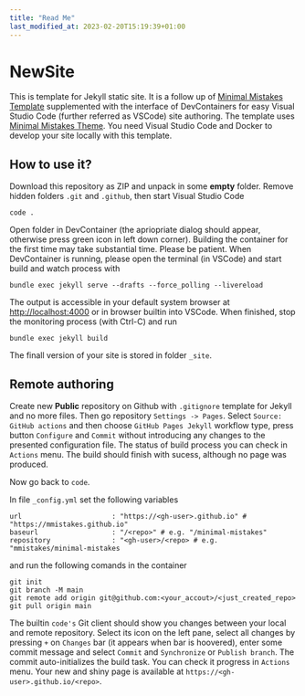 ```yaml
---
title: "Read Me"
last_modified_at: 2023-02-20T15:19:39+01:00
---
```


# NewSite

This is template for Jekyll static site. 
It is a follow up of [Minimal Mistakes Template](https://github.com/j3soon/minimal-mistakes-template/) supplemented with the interface of DevContainers for easy Visual Studio Code (further referred as VSCode) site authoring.
The template uses [Minimal Mistakes Theme](https://mmistakes.github.io/minimal-mistakes/).
You need Visual Studio Code and Docker to develop your site locally with this template. 

## How to use it?

Download this repository as ZIP and unpack in some **empty** folder.
Remove hidden folders `.git` and `.github`, then start
Visual Studio Code
```
code .
```
Open folder in DevContainer (the apriopriate dialog should appear, otherwise press green icon in left down corner).
Building the container for the first time may take substantial time. Please be patient.
When DevContainer is running, please open the terminal (in VSCode)
and start build and watch process with
```
bundle exec jekyll serve --drafts --force_polling --livereload
```
The output is accessible in your default system browser at [http://localhost:4000](http://localhost:4000) or in browser builtin into VSCode.
When finished, stop the monitoring process (with Ctrl-C) and run
```
bundle exec jekyll build
```
The finall version of your site is stored in folder `_site`.

## Remote authoring

Create new **Public** repository on Github with `.gitignore` template for Jekyll and no more files.
Then go repository `Settings -> Pages`. Select `Source: GitHub actions` and then choose `GitHub Pages Jekyll` workflow type, press button `Configure` and `Commit` without introducing any changes to the presented configuration file.
The status of build process you can check in `Actions` menu.
The build should finish with sucess, although no page was produced.

Now go back to `code`.

In file `_config.yml` set the following variables
```
url                      : "https://<gh-user>.github.io" #  "https://mmistakes.github.io"
baseurl                  : "/<repo>" # e.g. "/minimal-mistakes"
repository               : "<gh-user>/<repo> # e.g. "mmistakes/minimal-mistakes
```
 and run the following comands in the container
```
git init
git branch -M main
git remote add origin git@github.com:<your_accout>/<just_created_repo>
git pull origin main
```


The builtin `code's` Git client should show you changes between your local and remote repository.
Select its icon on the left pane, select all changes by pressing `+` on `Changes` bar (it appears when bar is hoovered), enter some commit message and select `Commit` and `Synchronize` or `Publish branch`.
The commit auto-initializes the build task. You can check it progress in `Actions` menu.
Your new and shiny page is available at `https://<gh-user>.github.io/<repo>`.
